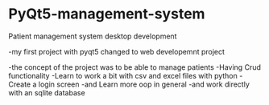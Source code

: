 # PyQt5-management-system
Patient management system desktop development

-my first project with pyqt5 changed to web developemnt project

-the concept of the project was to be able to manage patients
-Having Crud functionality
-Learn to work a bit with csv and excel files with python
-Create a login screen 
-and Learn more oop in general
-and work directly with an sqlite database
